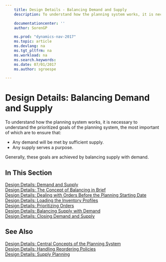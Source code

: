 ```yaml
---
    title: Design Details - Balancing Demand and Supply
    description: To understand how the planning system works, it is necessary to understand the prioritized goals of the planning system.

    documentationcenter: ''
    author: SorenGP

    ms.prod: "dynamics-nav-2017"
    ms.topic: article
    ms.devlang: na
    ms.tgt_pltfrm: na
    ms.workload: na
    ms.search.keywords:
    ms.date: 07/01/2017
    ms.author: sgroespe

---
```

# Design Details: Balancing Demand and Supply
To understand how the planning system works, it is necessary to understand the prioritized goals of the planning system, the most important of which are to ensure that:  

- Any demand will be met by sufficient supply.  
- Any supply serves a purpose.  

Generally, these goals are achieved by balancing supply with demand.  

## In This Section  
[Design Details: Demand and Supply](design-details-demand-and-supply.md)  
[Design Details: The Concept of Balancing in Brief](design-details-the-concept-of-balancing-in-brief.md)  
[Design Details: Dealing with Orders Before the Planning Starting Date](design-details-dealing-with-orders-before-the-planning-starting-date.md)  
[Design Details: Loading the Inventory Profiles](design-details-loading-the-inventory-profiles.md)  
[Design Details: Prioritizing Orders](design-details-prioritizing-orders.md)  
[Design Details: Balancing Supply with Demand](design-details-balancing-supply-with-demand.md)  
[Design Details: Closing Demand and Supply](design-details-closing-demand-and-supply.md)  

## See Also  
[Design Details: Central Concepts of the Planning System](design-details-central-concepts-of-the-planning-system.md)   
[Design Details: Handling Reordering Policies](design-details-handling-reordering-policies.md)   
[Design Details: Supply Planning](design-details-supply-planning.md)
